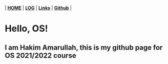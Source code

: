 | [**HOME**]() | [**LOG**](TXT/mylog.txt) | [**Links**](LINKS) | [**Github**](https://www.github.com/hakimamarullah/os212.git) |

# Hello, OS!
## I am Hakim Amarullah, this is my github page for OS 2021/2022 course
